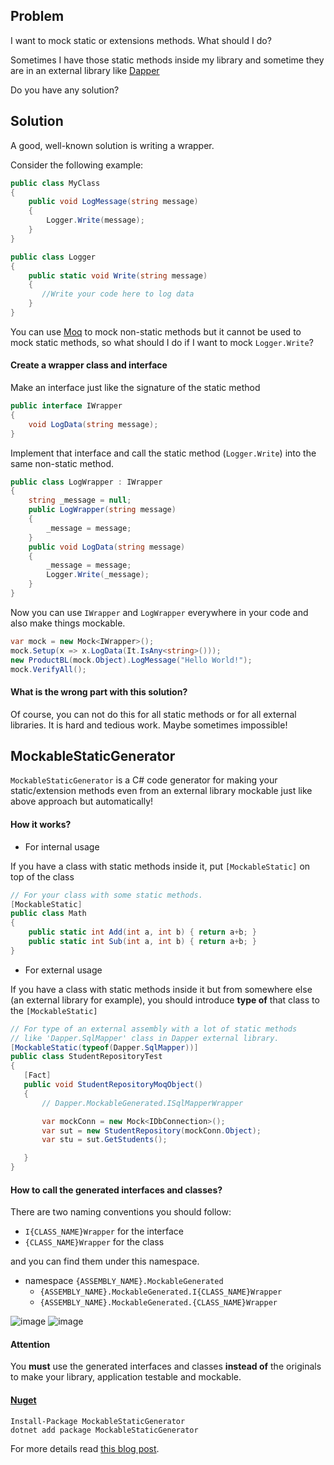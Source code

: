 ## Problem

I want to mock static or extensions methods. What should I do?

Sometimes I have those static methods inside my library and sometime they are in an external library like [Dapper](https://github.com/DapperLib/Dapper)

Do you have any solution?

## Solution

A good, well-known solution is writing a wrapper.

Consider the following example:

```cs
public class MyClass
{
    public void LogMessage(string message)
    {
        Logger.Write(message);
    }
}

public class Logger
{
    public static void Write(string message)
    {
       //Write your code here to log data
    }
}
```

You can use [Moq](https://github.com/moq/moq4) to mock non-static methods but it cannot be used to mock static methods, so what should I do if I want to mock `Logger.Write`?

#### Create a wrapper class and interface

Make an interface just like the signature of the static method

```cs
public interface IWrapper
{
    void LogData(string message);
}
```

Implement that interface and call the static method (`Logger.Write`) into the same non-static method.

```cs
public class LogWrapper : IWrapper
{
    string _message = null;
    public LogWrapper(string message)
    {
        _message = message;
    }
    public void LogData(string message)
    {
        _message = message;
        Logger.Write(_message);
    }
}
```

Now you can use `IWrapper` and `LogWrapper` everywhere in your code and also make things mockable.

```cs
var mock = new Mock<IWrapper>();
mock.Setup(x => x.LogData(It.IsAny<string>()));
new ProductBL(mock.Object).LogMessage("Hello World!");
mock.VerifyAll();
```

#### What is the wrong part with this solution?

Of course, you can not do this for all static methods or for all external libraries. It is hard and tedious work. Maybe sometimes impossible!

## MockableStaticGenerator

`MockableStaticGenerator` is a C# code generator for making your static/extension methods even from an external library mockable just like above approach but automatically!

#### How it works?

* For internal usage

If you have a class with static methods inside it, put `[MockableStatic]` on top of the class

```cs
// For your class with some static methods.
[MockableStatic]
public class Math
{
    public static int Add(int a, int b) { return a+b; }
    public static int Sub(int a, int b) { return a+b; }
}
```

* For external usage

If you have a class with static methods inside it but from somewhere else (an external library for example), you should introduce **type of** that class to the `[MockableStatic]`
 
 ```cs
 // For type of an external assembly with a lot of static methods
 // like 'Dapper.SqlMapper' class in Dapper external library.
[MockableStatic(typeof(Dapper.SqlMapper))]
public class StudentRepositoryTest
{
    [Fact]
    public void StudentRepositoryMoqObject()
    {
        // Dapper.MockableGenerated.ISqlMapperWrapper

        var mockConn = new Mock<IDbConnection>();
        var sut = new StudentRepository(mockConn.Object);
        var stu = sut.GetStudents();

    }
}
 ```
 
#### How to call the generated interfaces and classes?

There are two naming conventions you should follow:

* `I{CLASS_NAME}Wrapper` for the interface
* `{CLASS_NAME}Wrapper` for the class

and you can find them under this namespace.

* namespace `{ASSEMBLY_NAME}.MockableGenerated`
    * `{ASSEMBLY_NAME}.MockableGenerated.I{CLASS_NAME}Wrapper`
    * `{ASSEMBLY_NAME}.MockableGenerated.{CLASS_NAME}Wrapper`


![image](https://user-images.githubusercontent.com/8418700/108617117-04539600-7429-11eb-804a-7c6e3241a799.png)
![image](https://user-images.githubusercontent.com/8418700/108617134-1a615680-7429-11eb-9de0-b49006a50b6f.png)

#### Attention

You **must** use the generated interfaces and classes **instead of** the originals to make your library, application testable and mockable.

#### [Nuget](https://www.nuget.org/packages/MockableStaticGenerator)

```
Install-Package MockableStaticGenerator
dotnet add package MockableStaticGenerator
```

For more details read [this blog post](https://hamedfathi.me/the-dotnet-world-csharp-source-generator/).
